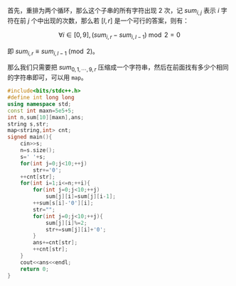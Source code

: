 首先，重排为两个循环，那么这个子串的所有字符出现 $2$ 次，记 $sum_{i,j}$ 表示 $i$ 字符在前 $j$ 个中出现的次数，那么若 $[l,r]$ 是一个可行的答案，则有：

$$\forall i\in[0,9],(sum_{i,r}-sum_{i,l-1})\bmod 2=0$$

即 $sum_{i,r}\equiv sum_{i,l-1}\pmod2$。

那么我们只需要把 $sum_{0,1,\cdots,9,r}$ 压缩成一个字符串，然后在前面找有多少个相同的字符串即可，可以用 `map`。

```cpp
#include<bits/stdc++.h>
#define int long long
using namespace std;
const int maxn=5e5+5;
int n,sum[10][maxn],ans;
string s,str;
map<string,int> cnt;
signed main(){
	cin>>s;
	n=s.size();
	s=' '+s;
	for(int j=0;j<10;++j)
		str+='0';
	++cnt[str];
	for(int i=1;i<=n;++i){
		for(int j=0;j<10;++j)
			sum[j][i]=sum[j][i-1];
		++sum[s[i]-'0'][i];
		str="";
		for(int j=0;j<10;++j){
			sum[j][i]%=2;
			str+=sum[j][i]+'0';
		}
		ans+=cnt[str];
		++cnt[str];
	}
	cout<<ans<<endl;
	return 0;
}
```